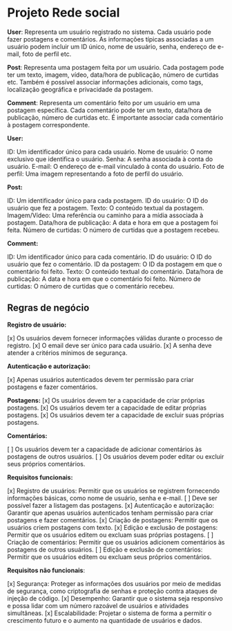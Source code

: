 # Projeto Rede social

**User**: Representa um usuário registrado no sistema. Cada usuário pode fazer postagens e comentários. As informações típicas associadas a um usuário podem incluir um ID único, nome de usuário, senha, endereço de e-mail, foto de perfil etc.

**Post**: Representa uma postagem feita por um usuário. Cada postagem pode ter um texto, imagem, vídeo, data/hora de publicação, número de curtidas etc. Também é possível associar informações adicionais, como tags, localização geográfica e privacidade da postagem.

**Comment**: Representa um comentário feito por um usuário em uma postagem específica. Cada comentário pode ter um texto, data/hora de publicação, número de curtidas etc. É importante associar cada comentário à postagem correspondente.

**User:**

ID: Um identificador único para cada usuário.
Nome de usuário: O nome exclusivo que identifica o usuário.
Senha: A senha associada à conta do usuário.
E-mail: O endereço de e-mail vinculado à conta do usuário.
Foto de perfil: Uma imagem representando a foto de perfil do usuário.

**Post:**

ID: Um identificador único para cada postagem.
ID do usuário: O ID do usuário que fez a postagem.
Texto: O conteúdo textual da postagem.
Imagem/Vídeo: Uma referência ou caminho para a mídia associada à postagem.
Data/hora de publicação: A data e hora em que a postagem foi feita.
Número de curtidas: O número de curtidas que a postagem recebeu.

**Comment:**

ID: Um identificador único para cada comentário.
ID do usuário: O ID do usuário que fez o comentário.
ID da postagem: O ID da postagem em que o comentário foi feito.
Texto: O conteúdo textual do comentário.
Data/hora de publicação: A data e hora em que o comentário foi feito.
Número de curtidas: O número de curtidas que o comentário recebeu.

## Regras de negócio

**Registro de usuário:**

[x] Os usuários devem fornecer informações válidas durante o processo de registro.
[x] O email deve ser único para cada usuário.
[x] A senha deve atender a critérios mínimos de segurança.

**Autenticação e autorização:**

[x] Apenas usuários autenticados devem ter permissão para criar postagens e fazer comentários.

**Postagens:**
[x] Os usuários devem ter a capacidade de criar próprias postagens.
[x] Os usuários devem ter a capacidade de editar próprias postagens.
[x] Os usuários devem ter a capacidade de excluir suas próprias postagens.



**Comentários:**

[ ] Os usuários devem ter a capacidade de adicionar comentários às postagens de outros usuários.
[ ] Os usuários devem poder editar ou excluir seus próprios comentários.

<!-- **Curtidas:**

[ ] Os usuários podem curtir postagens e comentários.
[ ] Cada usuário deve ter a capacidade de curtir apenas uma vez cada postagem ou comentário.
[ ] Privacidade e compartilhamento:

[ ] Os usuários podem definir as configurações de privacidade para suas postagens, escolhendo quem pode vê-las.
[ ] Os usuários podem compartilhar postagens de outros usuários em sua própria linha do tempo.
Notificações:

[ ] Os usuários podem receber notificações sobre atividades relevantes, como comentários em suas postagens ou menções em comentários. -->

**Requisitos funcionais:**

[x] Registro de usuários: Permitir que os usuários se registrem fornecendo informações básicas, como nome de usuário, senha e e-mail.
[ ] Deve ser possível fazer a listagem das postagens.
[x] Autenticação e autorização: Garantir que apenas usuários autenticados tenham permissão para criar postagens e fazer comentários.
[x] Criação de postagens: Permitir que os usuários criem postagens com texto.
[x] Edição e exclusão de postagens: Permitir que os usuários editem ou excluam suas próprias postagens.
[ ] Criação de comentários: Permitir que os usuários adicionem comentários às postagens de outros usuários.
[ ] Edição e exclusão de comentários: Permitir que os usuários editem ou excluam seus próprios comentários.
<!-- [ ] Curtidas: Permitir que os usuários curtam postagens e comentários. -->
<!-- [ ] Privacidade e compartilhamento: Permitir que os usuários definam as configurações de privacidade de suas postagens e compartilhem postagens de outros usuários. -->

**Requisitos não funcionais**:

[x] Segurança: Proteger as informações dos usuários por meio de medidas de segurança, como criptografia de senhas e proteção contra ataques de injeção de código.
[x] Desempenho: Garantir que o sistema seja responsivo e possa lidar com um número razoável de usuários e atividades simultâneas.
[x] Escalabilidade: Projetar o sistema de forma a permitir o crescimento futuro e o aumento na quantidade de usuários e dados.